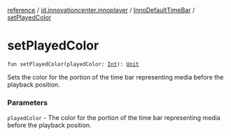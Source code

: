 [reference](../../index.md) / [id.innovationcenter.innoplayer](../index.md) / [InnoDefaultTimeBar](index.md) / [setPlayedColor](./set-played-color.md)

# setPlayedColor

`fun setPlayedColor(playedColor: `[`Int`](https://kotlinlang.org/api/latest/jvm/stdlib/kotlin/-int/index.html)`): `[`Unit`](https://kotlinlang.org/api/latest/jvm/stdlib/kotlin/-unit/index.html)

Sets the color for the portion of the time bar representing media before the playback position.

### Parameters

`playedColor` - The color for the portion of the time bar representing media before the
playback position.